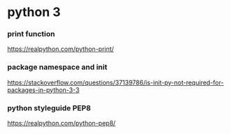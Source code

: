 # python 3
### print function
https://realpython.com/python-print/

### package namespace and __init__
https://stackoverflow.com/questions/37139786/is-init-py-not-required-for-packages-in-python-3-3

### python styleguide PEP8
https://realpython.com/python-pep8/